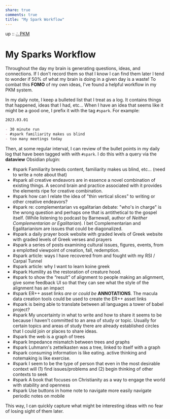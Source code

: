 ```yaml
---  
share: true  
comments: true  
title: "My Spark Workflow"  
---  
```

up :: [∴ PKM](./%E2%88%B4-PKM.md)  
  
# My Sparks Workflow  
  
Throughout the day my brain is generating questions, ideas, and connections. If I don't record them so that I know I can find them later I tend to wonder if 50% of what my brain is doing in a given day is a waste! To combat this **FOMO** of my own ideas, I've found a helpful workflow in my PKM system.   
  
In my daily note, I keep a bulleted list that I treat as a log. It contains things that happened, ideas that I had, etc... When I have an idea that seems like it might be a good one, I prefix it with the tag `#spark`. For example:  
  
```markdown  
2023.03.01  
  
- 30 minute run  
- #spark familiarity makes us blind  
- too many meetings today  
```  
  
Then, at some regular interval, I can review of the bullet points in my daily log that have been tagged with with `#spark`. I do this with a query via the **dataview** Obsidian plugin:  
  
- #spark Familiarity breeds content, familiarity makes us blind, etc... (need to write a note about that)  
- #spark all creative endeavors are in essence a novel combination of existing things. A second brain and practice associated with it provides the elements ripe for creative combination.  
- #spark how can I relate the idea of "thin vertical slices" to writing or other creative endeavors?  
- #spark re: complementarian vs egalitarian debate: "who's in charge" is the wrong question and perhaps one that is antithetical to the gospel itself. (While listening to podcast by Barnewall, author of *Neither Complementarian or Egalitarian*). I bet Complementarian and Egalitarianism are issues that could be diagonalized.  
- #spark a daily prayer book website with graded levels of Greek website with graded levels of Greek verses and prayers  
- #spark a series of posts examining cultural issues, figures, events, from a emplotted viewpoint of creation, fall, redemption.  
- #spark article: ways I have recovered from and fought with my RSI / Carpal Tunnel  
- #spark article: why I want to learn koine greek  
- #spark Humility as the restoration of creature hood.  
- #spark  to show the “result” of alignment to people making an alignment, give some feedback UI so that they can see what the style of the alignment has an impact  
- #spark ER++ asset links *are* or *could be* **ANNOTATIONS**. The macula data creation tools could be used to create the ER++ asset links  
- #spark is being able to translate between all languages a tower of babel project?  
- #spark My uncertainty in what to write and how to share it seems to be because I haven't committed to an area of study or topic. Usually for certain topics and areas of study there are already established circles that I could join or places to share ideas.  
- #spark the web is a graph of trees  
- #spark Impedance mismatch between trees and graphs  
- #spark Luhmann's zettelkasten was a tree, linked to itself with a graph  
- #spark consuming information is like eating. active thinking and notemaking is like exercise.  
- #spark I seem to be the type of person that even in the most desirable context will (1) find issues/problems and (2) begin thinking of other contexts to seek  
- #spark A book that focuses on Christianity as a way to engage the world with stability and openness  
- #spark Use buttons in home note to navigate more easily navigate periodic notes on mobile  
  
  
This way, I can quickly capture what might be interesting ideas with no fear of losing sight of them later.
